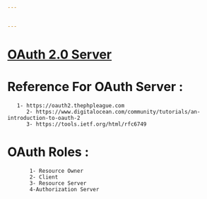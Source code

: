 ```yaml
---


---
```


<h1 id="oauth-2.0-server"><a href="https://oauth2.thephpleague.com/">OAuth 2.0 Server</a></h1>
<h1 id="reference-for-oauth-server-">Reference For OAuth Server :</h1>
<pre><code>	  1- https://oauth2.thephpleague.com
	  2- https://www.digitalocean.com/community/tutorials/an-introduction-to-oauth-2
	  3- https://tools.ietf.org/html/rfc6749
</code></pre>
<h1 id="oauth-roles-">OAuth Roles :</h1>
<pre><code>       1- Resource Owner 
       2- Client
       3- Resource Server 
       4-Authorization Server
</code></pre>


